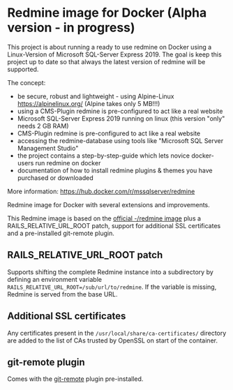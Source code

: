 Redmine image for Docker (Alpha version - in progress)
========================
This project is about running a ready to use redmine on Docker using a Linux-Version of Microsoft SQL-Server Express 2019. The goal is keep this project up to date so that always the latest version of redmine will be supported.

The concept:
- be secure, robust and lightweight - using Alpine-Linux https://alpinelinux.org/ (Alpine takes only 5 MB!!!)
- using a CMS-Plugin redmine is pre-configured to act like a real website
- Microsoft SQL-Server Express 2019 running on linux (this version "only" needs 2 GB RAM)
- CMS-Plugin redmine is pre-configured to act like a real website
- accessing the redmine-database using tools like "Microsoft SQL Server Management Studio"
- the project contains a step-by-step-guide which lets novice docker-users run redmine on docker
- documentation of how to install redmine plugins & themes you have purchased or downloaded 

More information:
https://hub.docker.com/r/mssqlserver/redmine

Redmine image for Docker with several extensions and improvements.

This Redmine image is based on the [official -/redmine image][1] plus a
RAILS_RELATIVE_URL_ROOT patch, support for additional SSL certificates
and a pre-installed git-remote plugin.

RAILS_RELATIVE_URL_ROOT patch
-----------------------------

Supports shifting the complete Redmine instance into a subdirectory by
defining an environment variable
`RAILS_RELATIVE_URL_ROOT=/sub/url/to/redmine`. If the variable is
missing, Redmine is served from the base URL.

Additional SSL certificates
---------------------------

Any certificates present in the `/usr/local/share/ca-certificates/`
directory are added to the list of CAs trusted by OpenSSL on start of
the container.

git-remote plugin
-----------------

Comes with the [git-remote][2] plugin pre-installed.

[1]: https://hub.docker.com/_/redmine
[2]: https://github.com/dergachev/redmine_git_remote
